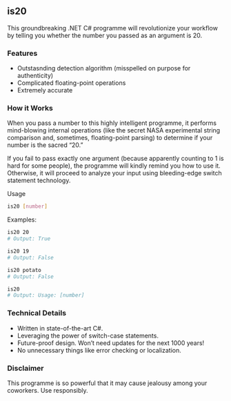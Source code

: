 ## is20
This groundbreaking .NET C# programme will revolutionize your workflow by telling you whether the number you passed as an argument is 20.

### Features
 - Outstasnding detection algorithm (misspelled on purpose for authenticity)
 - Complicated floating-point operations
 - Extremely accurate

### How it Works

When you pass a number to this highly intelligent programme, it performs mind-blowing internal operations (like the secret NASA experimental string comparison and, sometimes, floating-point parsing) to determine if your number is the sacred “20.”

If you fail to pass exactly one argument (because apparently counting to 1 is hard for some people), the programme will kindly remind you how to use it.
Otherwise, it will proceed to analyze your input using bleeding-edge switch statement technology.

Usage
```bash
is20 [number]
```

Examples:
```bash
is20 20
# Output: True

is20 19
# Output: False

is20 potato
# Output: False

is20
# Output: Usage: [number]
```

### Technical Details
 - Written in state-of-the-art C#.
 - Leveraging the power of switch-case statements.
 - Future-proof design. Won’t need updates for the next 1000 years!
 - No unnecessary things like error checking or localization.

### Disclaimer

This programme is so powerful that it may cause jealousy among your coworkers. Use responsibly.